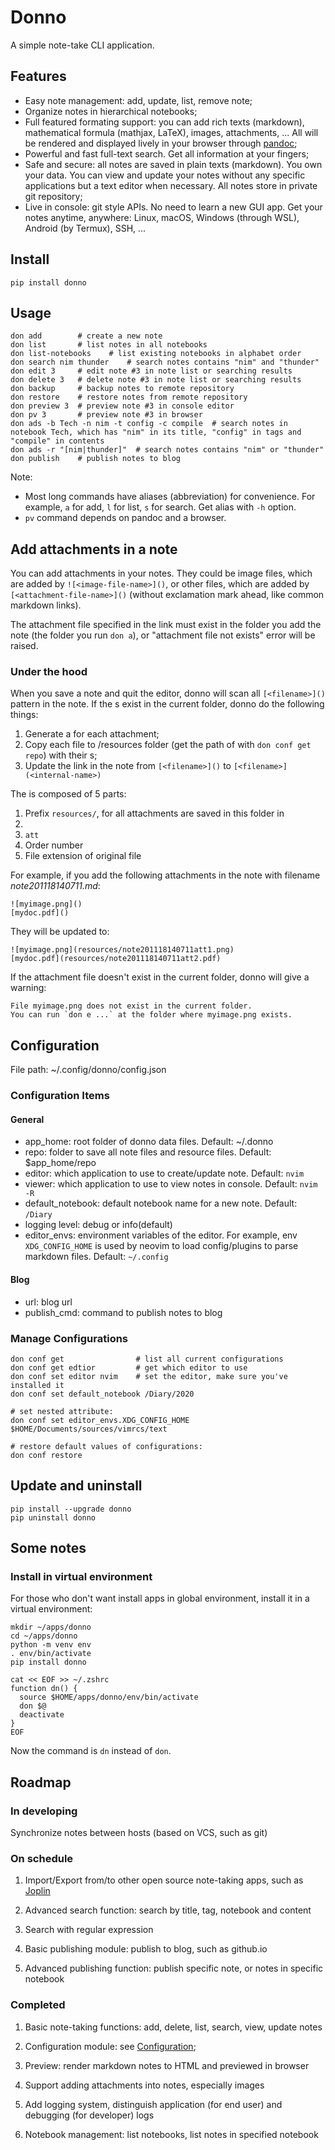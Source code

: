 # Donno

A simple note-take CLI application.

## Features

* Easy note management: add, update, list, remove note;
* Organize notes in hierarchical notebooks;
* Full featured formating support: you can add rich texts (markdown),
  mathematical formula (mathjax, LaTeX), images, attachments, ...
  All will be rendered and displayed lively in your browser
  through [pandoc](https://pandoc.org/);
* Powerful and fast full-text search. Get all information at your fingers;
* Safe and secure: all notes are saved in plain texts (markdown). You own your data.
  You can view and update your notes without any specific applications
  but a text editor when necessary. All notes store in private git repository;
* Live in console: git style APIs. No need to learn a new GUI app.
  Get your notes anytime, anywhere: Linux, macOS, Windows (through WSL),
  Android (by Termux), SSH, ...

## Install

`pip install donno`

## Usage

```
don add        # create a new note
don list       # list notes in all notebooks
don list-notebooks    # list existing notebooks in alphabet order
don search nim thunder    # search notes contains "nim" and "thunder"
don edit 3     # edit note #3 in note list or searching results
don delete 3   # delete note #3 in note list or searching results
don backup     # backup notes to remote repository
don restore    # restore notes from remote repository
don preview 3  # preview note #3 in console editor
don pv 3       # preview note #3 in browser
don ads -b Tech -n nim -t config -c compile  # search notes in notebook Tech, which has "nim" in its title, "config" in tags and "compile" in contents
don ads -r "[nim|thunder]"  # search notes contains "nim" or "thunder"
don publish    # publish notes to blog
```

Note:

* Most long commands have aliases (abbreviation) for convenience.
  For example, `a` for add, `l` for list, `s` for search.
  Get alias with `-h` option.
* `pv` command depends on pandoc and a browser.

## Add attachments in a note

You can add attachments in your notes.
They could be image files, which are added by `![<image-file-name>]()`,
or other files, which are added by  `[<attachment-file-name>]()`
(without exclamation mark ahead, like common markdown links).

The attachment file specified in the link must exist in the folder you add the
note (the folder you run `don a`),
or "attachment file not exists" error will be raised.

### Under the hood

When you save a note and quit the editor,
donno will scan all `[<filename>]()` pattern in the note.
If the <filename>s exist in the current folder,
donno do the following things:

1. Generate a <internal-name> for each attachment;
1. Copy each file to <notes-repo>/resources folder (get the path of
   <notes-repo> with `don conf get repo`)
   with their <internal-name>s;
1. Update the link in the note from `[<filename>]()` to `[<filename>](<internal-name>)`

The <internal-name> is composed of 5 parts:

1. Prefix `resources/`, for all attachments are saved in this folder in <notes-repo>
1. <note-name>
1. `att`
1. Order number
1. File extension of original file

For example, if you add the following attachments in the note with filename
*note201118140711.md*:
```
![myimage.png]()
[mydoc.pdf]()
```

They  will be updated to:
```
![myimage.png](resources/note201118140711att1.png)
[mydoc.pdf](resources/note201118140711att2.pdf)
```

If the attachment file doesn't exist in the current folder,
donno will give a warning:
```
File myimage.png does not exist in the current folder.
You can run `don e ...` at the folder where myimage.png exists.
```

## Configuration

File path: ~/.config/donno/config.json

### Configuration Items

#### General

* app_home: root folder of donno data files. Default: ~/.donno
* repo: folder to save all note files and resource files. Default: $app_home/repo
* editor: which application to use to create/update note. Default: `nvim`
* viewer: which application to use to view notes in console. Default: `nvim -R`
* default_notebook: default notebook name for a new note. Default: `/Diary`
* logging level: debug or info(default)
* editor_envs: environment variables of the editor. For example,
  env `XDG_CONFIG_HOME` is used by neovim to load config/plugins to parse markdown files.
  Default: `~/.config`

#### Blog

* url: blog url
* publish_cmd: command to publish notes to blog

### Manage Configurations

```
don conf get                # list all current configurations
don conf get edtior         # get which editor to use
don conf set editor nvim    # set the editor, make sure you've installed it
don conf set default_notebook /Diary/2020

# set nested attribute:
don conf set editor_envs.XDG_CONFIG_HOME $HOME/Documents/sources/vimrcs/text

# restore default values of configurations:
don conf restore
```

## Update and uninstall

```
pip install --upgrade donno
pip uninstall donno
```

## Some notes

### Install in virtual environment

For those who don't want install apps in global environment,
install it in a virtual environment:
```
mkdir ~/apps/donno
cd ~/apps/donno
python -m venv env
. env/bin/activate
pip install donno

cat << EOF >> ~/.zshrc
function dn() {
  source $HOME/apps/donno/env/bin/activate
  don $@
  deactivate
}
EOF
```

Now the command is `dn` instead of `don`.

## Roadmap

### In developing

Synchronize notes between hosts (based on VCS, such as git)

### On schedule

1. Import/Export from/to other open source note-taking apps, such as [Joplin](https://joplinapp.org/)

1. Advanced search function: search by title, tag, notebook and content

1. Search with regular expression

1. Basic publishing module: publish to blog, such as github.io

1. Advanced publishing function: publish specific note, or notes in specific notebook

### Completed

1. Basic note-taking functions: add, delete, list, search, view, update notes

1. Configuration module: see [Configuration](#configuration);

1. Preview: render markdown notes to HTML and previewed in browser

1. Support adding attachments into notes, especially images

1. Add logging system, distinguish application (for end user) and debugging (for developer) logs

1. Notebook management: list notebooks, list notes in specified notebook

